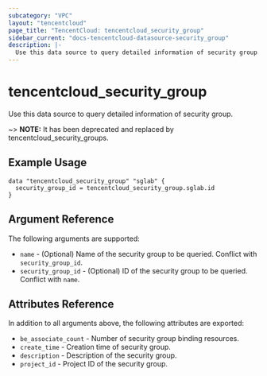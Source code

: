 ```yaml
---
subcategory: "VPC"
layout: "tencentcloud"
page_title: "TencentCloud: tencentcloud_security_group"
sidebar_current: "docs-tencentcloud-datasource-security_group"
description: |-
  Use this data source to query detailed information of security group.
---
```


# tencentcloud_security_group

Use this data source to query detailed information of security group.

~> **NOTE:** It has been deprecated and replaced by tencentcloud_security_groups.

## Example Usage

```hcl
data "tencentcloud_security_group" "sglab" {
  security_group_id = tencentcloud_security_group.sglab.id
}
```

## Argument Reference

The following arguments are supported:

* `name` - (Optional) Name of the security group to be queried. Conflict with `security_group_id`.
* `security_group_id` - (Optional) ID of the security group to be queried. Conflict with `name`.

## Attributes Reference

In addition to all arguments above, the following attributes are exported:

* `be_associate_count` - Number of security group binding resources.
* `create_time` - Creation time of security group.
* `description` - Description of the security group.
* `project_id` - Project ID of the security group.


